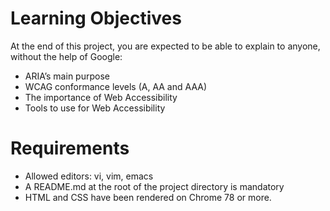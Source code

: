 # Learning Objectives
At the end of this project, you are expected to be able to explain to anyone, without the help of Google:

* ARIA’s main purpose
* WCAG conformance levels (A, AA and AAA)
* The importance of Web Accessibility
* Tools to use for Web Accessibility

# Requirements
* Allowed editors: vi, vim, emacs
* A README.md at the root of the project directory is mandatory
* HTML and CSS have been rendered on Chrome 78 or more.